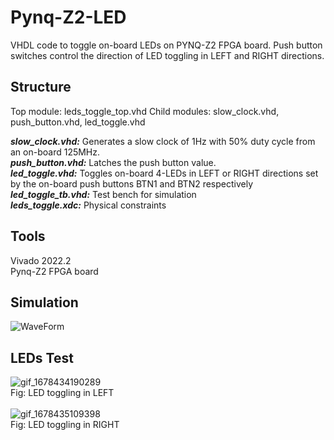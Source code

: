 # Pynq-Z2-LED
VHDL code to toggle on-board LEDs on PYNQ-Z2 FPGA board. Push button switches control the direction of LED toggling in LEFT and RIGHT directions.

## Structure
Top module: leds_toggle_top.vhd
Child modules: slow_clock.vhd, push_button.vhd, led_toggle.vhd

<i><b>slow_clock.vhd:</b></i> Generates a slow clock of 1Hz with 50% duty cycle from an on-board 125MHz. 
<br />
<i><b>push_button.vhd:</b></i> Latches the push button value.
<br />
<i><b>led_toggle.vhd:</b></i> Toggles on-board 4-LEDs in LEFT or RIGHT directions set by the on-board push buttons BTN1 and BTN2 respectively
<br />
<i><b>led_toggle_tb.vhd:</b></i> Test bench for simulation
<br />
<i><b>leds_toggle.xdc:</b></i> Physical constraints
<br />

## Tools
Vivado 2022.2
<br />
Pynq-Z2 FPGA board

## Simulation
![WaveForm](https://user-images.githubusercontent.com/127403893/224462408-38ab37dd-d556-4b90-98b9-d5bd7e6befdc.JPG)

## LEDs Test
![gif_1678434190289](https://user-images.githubusercontent.com/127403893/224254519-bb5f76c4-de98-47c5-9464-0eb0dd9b3021.gif)
<br />
Fig: LED toggling in LEFT
<br />
<br />
![gif_1678435109398](https://user-images.githubusercontent.com/127403893/224257826-68b08684-5e0f-471a-a691-7ae5fafcc718.gif)
<br />
Fig: LED toggling in RIGHT
<br />
